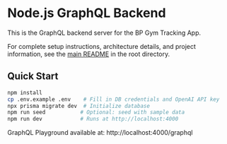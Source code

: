 # Node.js GraphQL Backend

This is the GraphQL backend server for the BP Gym Tracking App.

For complete setup instructions, architecture details, and project information, see the [main README](../../README.md) in the root directory.

## Quick Start

```bash
npm install
cp .env.example .env    # Fill in DB credentials and OpenAI API key
npx prisma migrate dev  # Initialize database
npm run seed           # Optional: seed with sample data
npm run dev            # Runs at http://localhost:4000
```

GraphQL Playground available at: http://localhost:4000/graphql
